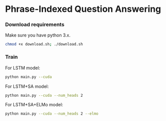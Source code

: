 # Phrase-Indexed Question Answering

### Download requirements
Make sure you have python 3.x.
```bash
chmod +x download.sh; ./download.sh
```

### Train
For LSTM model:
```bash
python main.py --cuda
```

For LSTM+SA model:
```bash
python main.py --cuda --num_heads 2
```

For LSTM+SA+ELMo model:
```bash
python main.py --cuda --num_heads 2 --elmo
```

